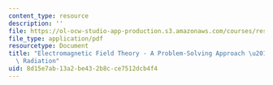 ```yaml
---
content_type: resource
description: ''
file: https://ol-ocw-studio-app-production.s3.amazonaws.com/courses/res-6-002-electromagnetic-field-theory-a-problem-solving-approach-spring-2008/8d15e7ab13a2be432b8cce7512dcb4f4_MITRES_6_002S08_chapter9.pdf
file_type: application/pdf
resourcetype: Document
title: "Electromagnetic Field Theory - A Problem-Solving Approach \u2013 Chapter 9:\
  \ Radiation"
uid: 8d15e7ab-13a2-be43-2b8c-ce7512dcb4f4
---
```

